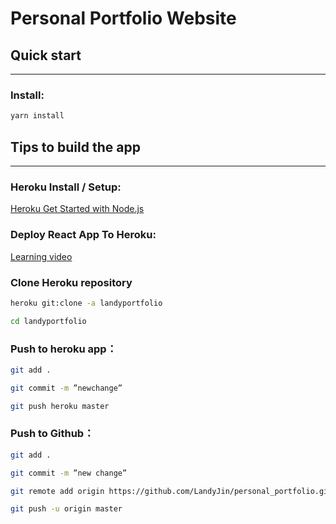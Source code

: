 # Personal Portfolio Website

## Quick start

--------

### Install: 
```bash
yarn install
```


## Tips to build the app

--------

### Heroku Install / Setup: 
[Heroku Get Started with Node.js](https://devcenter.heroku.com/articles/getting-started-with-nodejs#set-up)

### Deploy React App To Heroku: 
[Learning video](https://youtu.be/EHP7rAsKBdU)

### Clone Heroku repository
```bash
heroku git:clone -a landyportfolio

cd landyportfolio
```


### Push to heroku app：
```bash
git add .

git commit -m ”newchange”

git push heroku master
```

### Push to Github：
```bash
git add .

git commit -m ”new change”

git remote add origin https://github.com/LandyJin/personal_portfolio.git

git push -u origin master
```